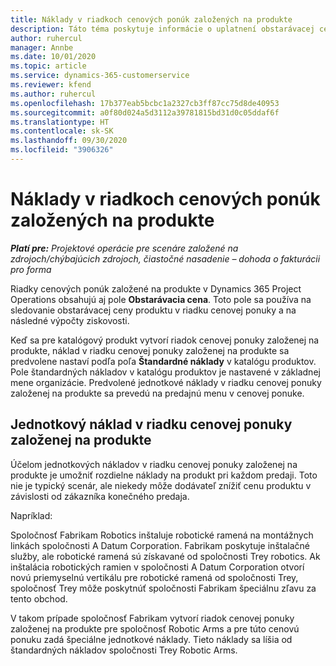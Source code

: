 ```yaml
---
title: Náklady v riadkoch cenových ponúk založených na produkte
description: Táto téma poskytuje informácie o uplatnení obstarávacej ceny na riadok cenovej ponuky založený na produkte.
author: ruhercul
manager: Annbe
ms.date: 10/01/2020
ms.topic: article
ms.service: dynamics-365-customerservice
ms.reviewer: kfend
ms.author: ruhercul
ms.openlocfilehash: 17b377eab5bcbc1a2327cb3ff87cc75d8de40953
ms.sourcegitcommit: a0f80d024a5d3112a39781815bd31d0c05ddaf6f
ms.translationtype: HT
ms.contentlocale: sk-SK
ms.lasthandoff: 09/30/2020
ms.locfileid: "3906326"
---
```

# <a name="costing-product-based-quote-lines"></a>Náklady v riadkoch cenových ponúk založených na produkte

_**Platí pre:** Projektové operácie pre scenáre založené na zdrojoch/chýbajúcich zdrojoch, čiastočné nasadenie – dohoda o fakturácii pro forma_


Riadky cenových ponúk založené na produkte v Dynamics 365 Project Operations obsahujú aj pole **Obstarávacia cena**. Toto pole sa používa na sledovanie obstarávacej ceny produktu v riadku cenovej ponuky a na následné výpočty ziskovosti.

Keď sa pre katalógový produkt vytvorí riadok cenovej ponuky založenej na produkte, náklad v riadku cenovej ponuky založenej na produkte sa predvolene nastaví podľa poľa **Štandardné náklady** v katalógu produktov. Pole štandardných nákladov v katalógu produktov je nastavené v základnej mene organizácie. Predvolené jednotkové náklady v riadku cenovej ponuky založenej na produkte sa prevedú na predajnú menu v cenovej ponuke.

## <a name="unit-cost-on-a-product-based-quote-line"></a>Jednotkový náklad v riadku cenovej ponuky založenej na produkte

Účelom jednotkových nákladov v riadku cenovej ponuky založenej na produkte je umožniť rozdielne náklady na produkt pri každom predaji. Toto nie je typický scenár, ale niekedy môže dodávateľ znížiť cenu produktu v závislosti od zákazníka konečného predaja.

Napríklad:

Spoločnosť Fabrikam Robotics inštaluje robotické ramená na montážnych linkách spoločnosti A Datum Corporation. Fabrikam poskytuje inštalačné služby, ale robotické ramená sú získavané od spoločnosti Trey robotics. Ak inštalácia robotických ramien v spoločnosti A Datum Corporation otvorí novú priemyselnú vertikálu pre robotické ramená od spoločnosti Trey, spoločnosť Trey môže poskytnúť spoločnosti Fabrikam špeciálnu zľavu za tento obchod.

V takom prípade spoločnosť Fabrikam vytvorí riadok cenovej ponuky založenej na produkte pre spoločnosť Robotic Arms a pre túto cenovú ponuku zadá špeciálne jednotkové náklady. Tieto náklady sa líšia od štandardných nákladov spoločnosti Trey Robotic Arms.
